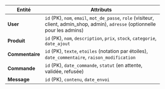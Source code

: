 | Entité          | Attributs                                                                                                                                                            |
|-----------------|----------------------------------------------------------------------------------------------------------------------------------------------------------------------|
| **User**        | `id` (PK), `nom`, `email`, `mot_de_passe`, `role` (visiteur, client, admin_shop, admin), `adresse` (optionnelle pour les admins)                                     |
| **Produit**     | `id` (PK), `nom`, `description`, `prix`, `stock`, `categorie`, `date_ajout`                                                                                         |
| **Commentaire** | `id` (PK), `texte`, `etoiles` (notation par étoiles), `date_commentaire`, `raison_modification`                                                                      |
| **Commande**    | `id` (PK), `date_commande`, `statut` (en attente, validée, refusée)                                                                                                 |
| **Message**     | `id` (PK), `contenu`, `date_envoi`                                                                                                                                   |


